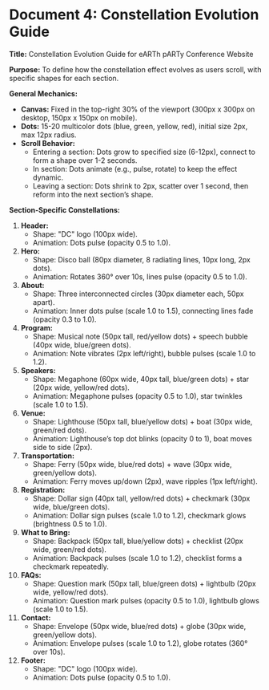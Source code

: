 # Document 4: Constellation Evolution Guide

**Title:** Constellation Evolution Guide for eARTh pARTy Conference Website

**Purpose:** To define how the constellation effect evolves as users scroll, with specific shapes for each section.

**General Mechanics:**

- **Canvas:** Fixed in the top-right 30% of the viewport (300px x 300px on desktop, 150px x 150px on mobile).
- **Dots:** 15-20 multicolor dots (blue, green, yellow, red), initial size 2px, max 12px radius.
- **Scroll Behavior:**
    - Entering a section: Dots grow to specified size (6-12px), connect to form a shape over 1-2 seconds.
    - In section: Dots animate (e.g., pulse, rotate) to keep the effect dynamic.
    - Leaving a section: Dots shrink to 2px, scatter over 1 second, then reform into the next section’s shape.

**Section-Specific Constellations:**

1. **Header:**
    - Shape: "DC" logo (100px wide).
    - Animation: Dots pulse (opacity 0.5 to 1.0).
2. **Hero:**
    - Shape: Disco ball (80px diameter, 8 radiating lines, 10px long, 2px dots).
    - Animation: Rotates 360° over 10s, lines pulse (opacity 0.5 to 1.0).
3. **About:**
    - Shape: Three interconnected circles (30px diameter each, 50px apart).
    - Animation: Inner dots pulse (scale 1.0 to 1.5), connecting lines fade (opacity 0.3 to 1.0).
4. **Program:**
    - Shape: Musical note (50px tall, red/yellow dots) + speech bubble (40px wide, blue/green dots).
    - Animation: Note vibrates (2px left/right), bubble pulses (scale 1.0 to 1.2).
5. **Speakers:**
    - Shape: Megaphone (60px wide, 40px tall, blue/green dots) + star (20px wide, yellow/red dots).
    - Animation: Megaphone pulses (opacity 0.5 to 1.0), star twinkles (scale 1.0 to 1.5).
6. **Venue:**
    - Shape: Lighthouse (50px tall, blue/yellow dots) + boat (30px wide, green/red dots).
    - Animation: Lighthouse’s top dot blinks (opacity 0 to 1), boat moves side to side (2px).
7. **Transportation:**
    - Shape: Ferry (50px wide, blue/red dots) + wave (30px wide, green/yellow dots).
    - Animation: Ferry moves up/down (2px), wave ripples (1px left/right).
8. **Registration:**
    - Shape: Dollar sign (40px tall, yellow/red dots) + checkmark (30px wide, blue/green dots).
    - Animation: Dollar sign pulses (scale 1.0 to 1.2), checkmark glows (brightness 0.5 to 1.0).
9. **What to Bring:**
    - Shape: Backpack (50px tall, blue/yellow dots) + checklist (20px wide, green/red dots).
    - Animation: Backpack pulses (scale 1.0 to 1.2), checklist forms a checkmark repeatedly.
10. **FAQs:**
    - Shape: Question mark (50px tall, blue/green dots) + lightbulb (20px wide, yellow/red dots).
    - Animation: Question mark pulses (opacity 0.5 to 1.0), lightbulb glows (scale 1.0 to 1.5).
11. **Contact:**
    - Shape: Envelope (50px wide, blue/red dots) + globe (30px wide, green/yellow dots).
    - Animation: Envelope pulses (scale 1.0 to 1.2), globe rotates (360° over 10s).
12. **Footer:**
    - Shape: "DC" logo (100px wide).
    - Animation: Dots pulse (opacity 0.5 to 1.0).